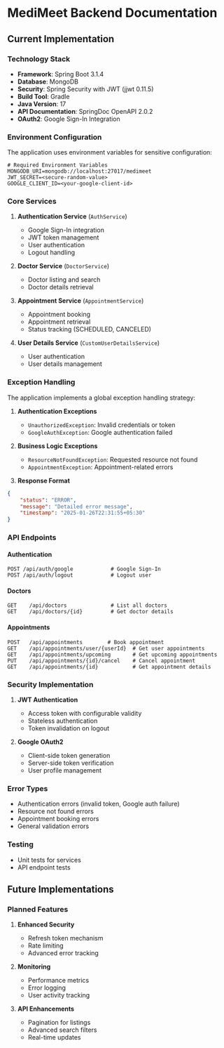 # MediMeet Backend Documentation

## Current Implementation

### Technology Stack
- **Framework**: Spring Boot 3.1.4
- **Database**: MongoDB
- **Security**: Spring Security with JWT (jjwt 0.11.5)
- **Build Tool**: Gradle
- **Java Version**: 17
- **API Documentation**: SpringDoc OpenAPI 2.0.2
- **OAuth2**: Google Sign-In Integration

### Environment Configuration
The application uses environment variables for sensitive configuration:
```properties
# Required Environment Variables
MONGODB_URI=mongodb://localhost:27017/medimeet
JWT_SECRET=<secure-random-value>
GOOGLE_CLIENT_ID=<your-google-client-id>
```

### Core Services
1. **Authentication Service** (`AuthService`)
   - Google Sign-In integration
   - JWT token management
   - User authentication
   - Logout handling

2. **Doctor Service** (`DoctorService`)
   - Doctor listing and search
   - Doctor details retrieval

3. **Appointment Service** (`AppointmentService`)
   - Appointment booking
   - Appointment retrieval
   - Status tracking (SCHEDULED, CANCELED)

4. **User Details Service** (`CustomUserDetailsService`)
   - User authentication
   - User details management

### Exception Handling
The application implements a global exception handling strategy:

1. **Authentication Exceptions**
   - `UnauthorizedException`: Invalid credentials or token
   - `GoogleAuthException`: Google authentication failed

2. **Business Logic Exceptions**
   - `ResourceNotFoundException`: Requested resource not found
   - `AppointmentException`: Appointment-related errors

3. **Response Format**
```json
{
    "status": "ERROR",
    "message": "Detailed error message",
    "timestamp": "2025-01-26T22:31:55+05:30"
}
```

### API Endpoints

#### Authentication
```
POST /api/auth/google            # Google Sign-In
POST /api/auth/logout            # Logout user
```

#### Doctors
```
GET    /api/doctors              # List all doctors
GET    /api/doctors/{id}         # Get doctor details
```

#### Appointments
```
POST   /api/appointments        # Book appointment
GET    /api/appointments/user/{userId}  # Get user appointments
GET    /api/appointments/upcoming       # Get upcoming appointments
PUT    /api/appointments/{id}/cancel    # Cancel appointment
GET    /api/appointments/{id}           # Get appointment details
```

### Security Implementation

1. **JWT Authentication**
   - Access token with configurable validity
   - Stateless authentication
   - Token invalidation on logout

2. **Google OAuth2**
   - Client-side token generation
   - Server-side token verification
   - User profile management

### Error Types
- Authentication errors (invalid token, Google auth failure)
- Resource not found errors
- Appointment booking errors
- General validation errors

### Testing
- Unit tests for services
- API endpoint tests

## Future Implementations

### Planned Features
1. **Enhanced Security**
   - Refresh token mechanism
   - Rate limiting
   - Advanced error tracking

2. **Monitoring**
   - Performance metrics
   - Error logging
   - User activity tracking

3. **API Enhancements**
   - Pagination for listings
   - Advanced search filters
   - Real-time updates
